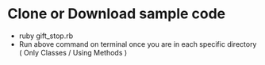 # Clone or Download sample code

- ruby gift_stop.rb
- Run above command on terminal once you are in each specific directory ( Only Classes / Using Methods )
